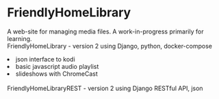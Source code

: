 # FriendlyHomeLibrary
A web-site for managing media files.   A work-in-progress primarily for learning.
<br>
FriendlyHomeLibrary - version 2 using Django, python, docker-compose
<li>json interface to kodi</li>
<li>basic javascript audio playlist</li>
<li>slideshows with ChromeCast</li>
<br>
FriendlyHomeLibraryREST - version 2 using Django RESTful API, json 
